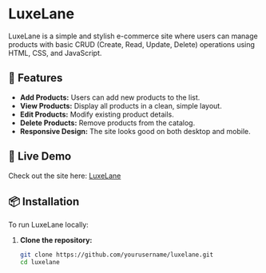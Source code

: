 # LuxeLane

LuxeLane is a simple and stylish e-commerce site where users can manage products with basic CRUD (Create, Read, Update, Delete) operations using HTML, CSS, and JavaScript.

## 🌟 Features

- **Add Products:** Users can add new products to the list.
- **View Products:** Display all products in a clean, simple layout.
- **Edit Products:** Modify existing product details.
- **Delete Products:** Remove products from the catalog.
- **Responsive Design:** The site looks good on both desktop and mobile.

## 🚀 Live Demo

Check out the site here: [LuxeLane](https://luxelanetry.vercel.app/)

## 📦 Installation

To run LuxeLane locally:

1. **Clone the repository:**

   ```bash
   git clone https://github.com/yourusername/luxelane.git
   cd luxelane
